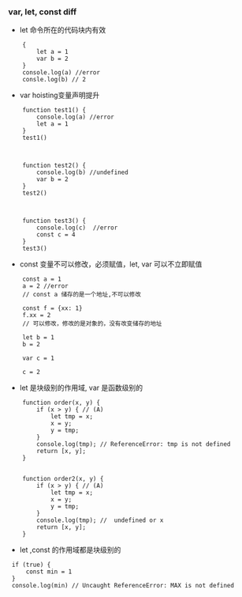 ### var, let, const diff

*  let 命令所在的代码块内有效

```
    {
        let a = 1
        var b = 2    
    }
    console.log(a) //error
    consle.log(b) // 2
```

* var hoisting变量声明提升

```
    function test1() {
        console.log(a) //error
        let a = 1
    }
    test1()



    function test2() {
        console.log(b) //undefined
        var b = 2
    }
    test2()



    function test3() {
        console.log(c)  //error
        const c = 4
    }
    test3()
```

* const 变量不可以修改，必须赋值，let, var 可以不立即赋值

```
    const a = 1
    a = 2 //error
    // const a 储存的是一个地址,不可以修改

    const f = {xx: 1}
    f.xx = 2
    // 可以修改，修改的是对象的，没有改变储存的地址

    let b = 1
    b = 2

    var c = 1

    c = 2
```

* let 是块级别的作用域, var 是函数级别的

```
    function order(x, y) {
        if (x > y) { // (A)
            let tmp = x;
            x = y;
            y = tmp;
        }
        console.log(tmp); // ReferenceError: tmp is not defined
        return [x, y];
    }


    function order2(x, y) {
        if (x > y) { // (A)
            let tmp = x;
            x = y;
            y = tmp;
        }
        console.log(tmp); //  undefined or x
        return [x, y];
    }
```

* let ,const 的作用域都是块级别的  

```
 if (true) {
     const min = 1
 }
 console.log(min) // Uncaught ReferenceError: MAX is not defined
```

